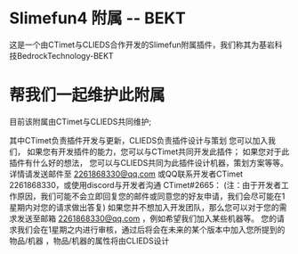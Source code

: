 # Slimefun4 附属 -- BEKT
这是一个由CTimet与CLIEDS合作开发的Slimefun附属插件，我们称其为基岩科技BedrockTechnology-BEKT

# 帮我们一起维护此附属
  目前该附属由CTimet与CLIEDS共同维护;
  
  
  其中CTimet负责插件开发与更新，CLIEDS负责插件设计与策划
  您可以加入我们，
  如果您有开发插件的能力，您可以与CTimet共同开发此插件；
  如果您对于此插件有什么好的想法，
  您可以与CLIEDS共同为此插件设计机器，策划方案等等。
  详情请发送邮件至 2261868330@qq.com 或QQ联系开发者CTimet 2261868330，或使用discord与开发者沟通 CTimet#2665：
(注：由于开发者工作原因，我们可能不会立即回复您的邮件或同意您的好友申请，我们会尽可能在1星期内对您的请求做出答复)
如果您并不想加入开发团队，那么您可以对于您的需求发送至邮箱 2261868330@qq.com ，例如希望我们加入某些机器等。
您的请求我们会在1星期之内进行审核，通过后将会在未来的某个版本中加入您所提到的物品/机器 ，物品/机器的属性将由CLIEDS设计
